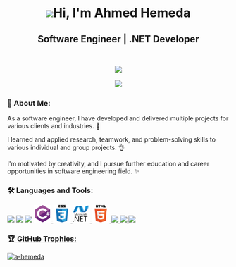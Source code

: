 <h1 align="center"><img src="https://raw.githubusercontent.com/MartinHeinz/MartinHeinz/master/wave.gif" height="20"/>Hi, I'm Ahmed Hemeda</h1>
<h2 align="center">Software Engineer | .NET Developer</h2> <br>
<p align="center">
  <a href="https://www.linkedin.com/in/a-hemeda" target="_blank"><img src="https://img.shields.io/badge/-26K+ Followers-005080?style=flat-square&logo=Linkedin&logoColor=white" height="50"></a> </p>
<p align="center">
  <img src="https://komarev.com/ghpvc/?username=a-hemeda&label=Profile+Views&color=800000&style=flat" height="45"/> </p>
<h3 align="left">💎 About Me:</h3>
<p align="left">As a software engineer, I have developed and delivered multiple projects for various clients and industries. 🔆</p>
<p align="left">I learned and applied research, teamwork, and problem-solving skills to various individual and group projects. 👌</p>
<p align="left">I'm motivated by creativity, and I pursue further education and career opportunities in software engineering field. ✨</p>
<h3 align="left">🛠️ Languages and Tools:</h3>
<p align="left">
  <img src="https://img.icons8.com/?id=mhwmyz1eu7T5&format=png&color=000000"/>
  <img src="https://img.icons8.com/?id=1BC75jFEBED6&format=png&color=000000"/>
  <img src="https://img.icons8.com/?id=20906&format=png&color=000000"/>
  <a href="https://www.w3schools.com/cs/" target="_blank" rel="noreferrer"> <img src="https://raw.githubusercontent.com/devicons/devicon/master/icons/csharp/csharp-original.svg" alt="csharp" width="40" height="40"/> </a> <a href="https://www.w3schools.com/css/" target="_blank" rel="noreferrer"> <img src="https://raw.githubusercontent.com/devicons/devicon/master/icons/css3/css3-original-wordmark.svg" alt="css3" width="40" height="40"/> </a> <a href="https://dotnet.microsoft.com/" target="_blank" rel="noreferrer"> <img src="https://raw.githubusercontent.com/devicons/devicon/master/icons/dot-net/dot-net-original-wordmark.svg" alt="dotnet" width="40" height="40"/> </a> <a href="https://www.w3.org/html/" target="_blank" rel="noreferrer"> <img src="https://raw.githubusercontent.com/devicons/devicon/master/icons/html5/html5-original-wordmark.svg" alt="html5" width="40" height="40"/> </a> <a href="https://developer.mozilla.org/en-US/docs/Web/JavaScript" target="_blank" rel="noreferrer"> <img 
  <img src="https://img.icons8.com/?id=9OGIyU8hrxW5&format=png&color=000000"/>
  <img src="https://img.icons8.com/?id=ezj3zaVtImPg&format=png&color=000000"/>
  <img src="https://img.icons8.com/?id=AZOZNnY73haj&format=png&color=000000"/> <br>
<h3 align="left">🏆 GitHub Trophies:</h3>
<p align="left">
  <a href="https://github.com/ryo-ma/github-profile-trophy"><img src="https://github-profile-trophy.vercel.app/?username=a-hemeda&theme=algolia" alt="a-hemeda" /></a> </p>
